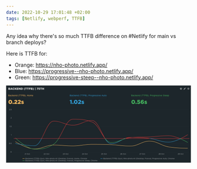 ```yaml
---
date: 2022-10-29 17:01:48 +02:00
tags: [Netlify, webperf, TTFB]
---
```


Any idea why there's so much TTFB difference on #Netlify for main vs branch deploys?

Here is TTFB for:
- Orange: https://nho-photo.netlify.app/
- Blue: https://progressive--nho-photo.netlify.app/
- Green: https://progressive-steep--nho-photo.netlify.app/

![Branches TTFB is always higher than for the main branch](netlify-speedcurve-ttfb-main-branch.jpg)

